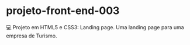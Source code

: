 # projeto-front-end-003

💻 Projeto em HTML5 e CSS3: Landing page. Uma landing page para uma empresa de Turismo.
